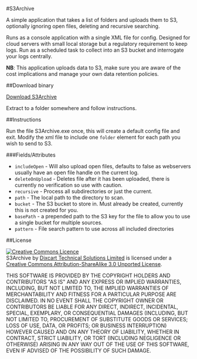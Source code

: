 #S3Archive

A simple application that takes a list of folders and uploads them to S3, optionally ignoring open files, deleting and recursive searching.

Runs as a console application with a single XML file for config.  Designed for cloud servers with small local storage but a regulatory requirement to keep logs.  Run as a scheduled task to collect into an S3 bucket and interrogate your logs centrally.

**NB**: This application uploads data to S3, make sure you are aware of the cost implications and manage your own data retention policies.

##Download binary

<a href="http://itinsurrey.co.uk/assets/files/S3Archive.zip">Download S3Archive</a>

Extract to a folder somewhere and follow instructions.

##Instructions

Run the file S3Archive.exe once, this will create a default config file and exit.  Modify the xml file to include one `folder` element for each path you wish to send to S3.

###Fields/Attributes

  * `includeOpen` - Will also upload open files, defaults to false as webservers usually have an open file handle on the current log.
  * `deleteOnUpload` - Deletes file after it has been uploaded, there is currently no verification so use with caution.
  * `recursive` - Process all subdirectories or just the current.
  * `path` - The local path to the directory to scan.
  * `bucket` - The S3 bucket to store in.  Must already be created, currently this is not created for you.
  * `basePath` - a prepended path to the S3 key for the file to allow you to use a single bucket for multiple sources.
  * `pattern` - File search pattern to use across all included directories


##License

<a rel="license" href="http://creativecommons.org/licenses/by-sa/3.0/"><img alt="Creative Commons Licence" style="border-width:0" src="http://i.creativecommons.org/l/by-sa/3.0/88x31.png" /></a><br /><span xmlns:dct="http://purl.org/dc/terms/" href="http://purl.org/dc/dcmitype/InteractiveResource" property="dct:title" rel="dct:type">S3Archive</span> by <a xmlns:cc="http://creativecommons.org/ns#" href="http://dixcart.com/it" property="cc:attributionName" rel="cc:attributionURL">Dixcart Technical Solutions Limited</a> is licensed under a <a rel="license" href="http://creativecommons.org/licenses/by-sa/3.0/">Creative Commons Attribution-ShareAlike 3.0 Unported License</a>.

THIS SOFTWARE IS PROVIDED BY THE COPYRIGHT HOLDERS AND CONTRIBUTORS "AS IS" AND ANY EXPRESS OR IMPLIED WARRANTIES, INCLUDING, BUT NOT LIMITED TO, THE IMPLIED WARRANTIES OF MERCHANTABILITY AND FITNESS FOR A PARTICULAR PURPOSE ARE DISCLAIMED. IN NO EVENT SHALL THE COPYRIGHT OWNER OR CONTRIBUTORS BE LIABLE FOR ANY DIRECT, INDIRECT, INCIDENTAL, SPECIAL, EXEMPLARY, OR CONSEQUENTIAL DAMAGES (INCLUDING, BUT NOT LIMITED TO, PROCUREMENT OF SUBSTITUTE GOODS OR SERVICES; LOSS OF USE, DATA, OR PROFITS; OR BUSINESS INTERRUPTION) HOWEVER CAUSED AND ON ANY THEORY OF LIABILITY, WHETHER IN CONTRACT, STRICT LIABILITY, OR TORT (INCLUDING NEGLIGENCE OR OTHERWISE) ARISING IN ANY WAY OUT OF THE USE OF THIS SOFTWARE, EVEN IF ADVISED OF THE POSSIBILITY OF SUCH DAMAGE.
